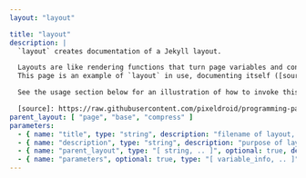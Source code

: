 ```yaml
---
layout: "layout"

title: "layout"
description: |
  `layout` creates documentation of a Jekyll layout.

  Layouts are like rendering functions that turn page variables and content data into specific HTML.
  This page is an example of `layout` in use, documenting itself ([source]).

  See the usage section below for an illustration of how to invoke this layout in a documentation file.

  [source]: https://raw.githubusercontent.com/pixeldroid/programming-pages/master/docs/_layout_api/layout.md "source of a page using the 'layout' layout"
parent_layout: [ "page", "base", "compress" ]
parameters:
  - { name: "title", type: "string", description: "filename of layout, without extension" }
  - { name: "description", type: "string", description: "purpose of layout. the first line will rendered as larger text. Because it is singled out, any links in the first line must use the [inline style](../../examples/sampler/#inline-url-links \"markdown documentation for inline links\")" }
  - { name: "parent_layout", type: "[ string, .. ]", optional: true, description: "chain of layouts this layout inherits from, ordered with parent first, then grandparent, great grandparent, and so on." }
  - { name: "parameters", optional: true, type: "[ variable_info, .. ]", description: "list of supported page variables. use the following yaml format for each:\n```yaml\nvariable_info:\n  attributes: [ string ]\n  type: string\n  optional: boolean\n  description: string (markdown supported; links must use inline style)\n```" }
---
```

